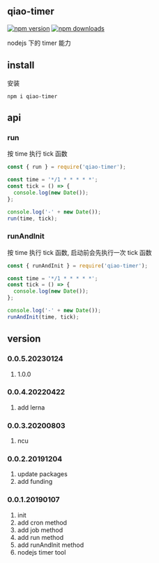 ## qiao-timer

[![npm version](https://img.shields.io/npm/v/qiao-timer.svg?style=flat-square)](https://www.npmjs.org/package/qiao-timer)
[![npm downloads](https://img.shields.io/npm/dm/qiao-timer.svg?style=flat-square)](https://npm-stat.com/charts.html?package=qiao-timer)

nodejs 下的 timer 能力

## install

安装

```shell
npm i qiao-timer
```

## api

### run

按 time 执行 tick 函数

```javascript
const { run } = require('qiao-timer');

const time = '*/1 * * * * *';
const tick = () => {
  console.log(new Date());
};

console.log('-' + new Date());
run(time, tick);
```

### runAndInit

按 time 执行 tick 函数, 启动前会先执行一次 tick 函数

```javascript
const { runAndInit } = require('qiao-timer');

const time = '*/1 * * * * *';
const tick = () => {
  console.log(new Date());
};

console.log('-' + new Date());
runAndInit(time, tick);
```

## version

### 0.0.5.20230124

1. 1.0.0

### 0.0.4.20220422

1. add lerna

### 0.0.3.20200803

1. ncu

### 0.0.2.20191204

1. update packages
2. add funding

### 0.0.1.20190107

1. init
2. add cron method
3. add job method
4. add run method
5. add runAndInit method
6. nodejs timer tool
